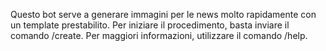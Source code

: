 Questo bot serve a generare immagini per le news molto rapidamente con un template prestabilito\.
Per iniziare il procedimento, basta inviare il comando /create\.
Per maggiori informazioni, utilizzare il comando /help\.